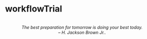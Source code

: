 # workflowTrial
<!-- QUOTE:START -->
<p align="center"><br><i>The best preparation for tomorrow is doing your best today.</i><br><i>– H. Jackson Brown Jr..</i><br></p>
<!-- QUOTE:END -->

